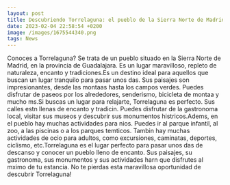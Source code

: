 ```yaml
--- 
layout: post 
title: Descubriendo Torrelaguna: el pueblo de la Sierra Norte de Madrid
date: 2023-02-04 22:58:54 +0200 
image: /images/1675544340.png
tags: News 
--- 
```


Conoces a Torrelaguna? Se trata de un pueblo situado en la Sierra Norte de Madrid, en la provincia de Guadalajara. Es un lugar maravilloso, repleto de naturaleza, encanto y tradiciones.Es un destino ideal para aquellos que buscan un lugar tranquilo para pasar unos das. Sus paisajes son impresionantes, desde las montaas hasta los campos verdes. Puedes disfrutar de paseos por los alrededores, senderismo, bicicleta de montaa y mucho ms.Si buscas un lugar para relajarte, Torrelaguna es perfecto. Sus calles estn llenas de encanto y tradicin. Puedes disfrutar de la gastronoma local, visitar sus museos y descubrir sus monumentos histricos.Adems, en el pueblo hay muchas actividades para nios. Puedes ir al parque infantil, al zoo, a las piscinas o a los parques temticos. Tambin hay muchas actividades de ocio para adultos, como excursiones, caminatas, deportes, ciclismo, etc.Torrelaguna es el lugar perfecto para pasar unos das de descanso y conocer un pueblo lleno de encanto. Sus paisajes, su gastronoma, sus monumentos y sus actividades harn que disfrutes al mximo de tu estancia. No te pierdas esta maravillosa oportunidad de descubrir Torrelaguna! 